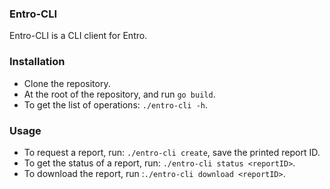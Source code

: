 ### Entro-CLI

Entro-CLI is a CLI client for Entro.

### Installation

- Clone the repository.
- At the root of the repository, and run `go build`.
- To get the list of operations: `./entro-cli -h`.

### Usage

- To request a report, run: `./entro-cli create`, save the printed report ID.
- To get the status of a report, run: `./entro-cli status <reportID>`.
- To download the report, run :`./entro-cli download <reportID>`.